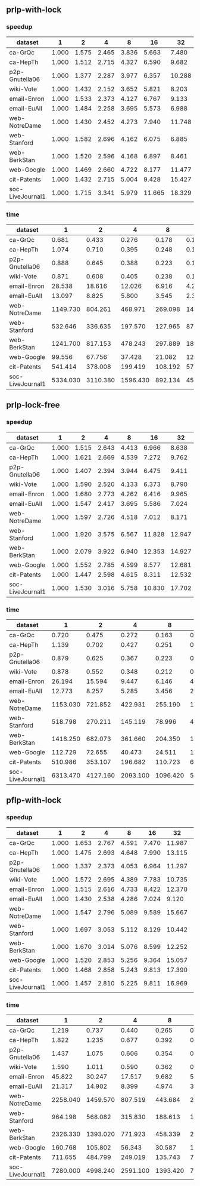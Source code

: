 
## prlp-with-lock

### speedup 

dataset | 1 | 2 | 4 | 8 | 16 | 32 | 56
--- | --- | --- | --- | --- | --- | --- | ---
ca-GrQc | 1.000 | 1.575 | 2.465 | 3.836 | 5.663 | 7.480 | 7.904
ca-HepTh | 1.000 | 1.512 | 2.715 | 4.327 | 6.590 | 9.682 | 10.637
p2p-Gnutella06 | 1.000 | 1.377 | 2.287 | 3.977 | 6.357 | 10.288 | 11.227
wiki-Vote | 1.000 | 1.432 | 2.152 | 3.652 | 5.821 | 8.203 | 7.990
email-Enron | 1.000 | 1.533 | 2.373 | 4.127 | 6.767 | 9.133 | 9.561
email-EuAll | 1.000 | 1.484 | 2.258 | 3.695 | 5.573 | 6.988 | 6.900
web-NotreDame | 1.000 | 1.430 | 2.452 | 4.273 | 7.940 | 11.748 | 11.561
web-Stanford | 1.000 | 1.582 | 2.696 | 4.162 | 6.075 | 6.885 | 6.783
web-BerkStan | 1.000 | 1.520 | 2.596 | 4.168 | 6.897 | 8.461 | 8.383
web-Google | 1.000 | 1.469 | 2.660 | 4.722 | 8.177 | 11.477 | 13.264
cit-Patents | 1.000 | 1.432 | 2.715 | 5.004 | 9.428 | 15.427 | 22.182
soc-LiveJournal1 | 1.000 | 1.715 | 3.341 | 5.979 | 11.665 | 18.329 | 22.320

### time 

dataset | 1 | 2 | 4 | 8 | 16 | 32 | 56
--- | --- | --- | --- | --- | --- | --- | ---
ca-GrQc | 0.681 | 0.433 | 0.276 | 0.178 | 0.120 | 0.091 | 0.086
ca-HepTh | 1.074 | 0.710 | 0.395 | 0.248 | 0.163 | 0.111 | 0.101
p2p-Gnutella06 | 0.888 | 0.645 | 0.388 | 0.223 | 0.140 | 0.086 | 0.079
wiki-Vote | 0.871 | 0.608 | 0.405 | 0.238 | 0.150 | 0.106 | 0.109
email-Enron | 28.538 | 18.616 | 12.026 | 6.916 | 4.217 | 3.125 | 2.985
email-EuAll | 13.097 | 8.825 | 5.800 | 3.545 | 2.350 | 1.874 | 1.898
web-NotreDame | 1149.730 | 804.261 | 468.971 | 269.098 | 144.808 | 97.868 | 99.448
web-Stanford | 532.646 | 336.635 | 197.570 | 127.965 | 87.678 | 77.366 | 78.528
web-BerkStan | 1241.700 | 817.153 | 478.243 | 297.889 | 180.041 | 146.752 | 148.118
web-Google | 99.556 | 67.756 | 37.428 | 21.082 | 12.175 | 8.675 | 7.506
cit-Patents | 541.414 | 378.008 | 199.419 | 108.192 | 57.425 | 35.096 | 24.408
soc-LiveJournal1 | 5334.030 | 3110.380 | 1596.430 | 892.134 | 457.258 | 291.023 | 238.984

## prlp-lock-free

### speedup 

dataset | 1 | 2 | 4 | 8 | 16 | 32 | 56
--- | --- | --- | --- | --- | --- | --- | ---
ca-GrQc | 1.000 | 1.515 | 2.643 | 4.413 | 6.966 | 8.638 | 7.906
ca-HepTh | 1.000 | 1.621 | 2.669 | 4.539 | 7.272 | 9.762 | 9.620
p2p-Gnutella06 | 1.000 | 1.407 | 2.394 | 3.944 | 6.475 | 9.411 | 9.154
wiki-Vote | 1.000 | 1.590 | 2.520 | 4.133 | 6.373 | 8.790 | 8.339
email-Enron | 1.000 | 1.680 | 2.773 | 4.262 | 6.416 | 9.965 | 9.933
email-EuAll | 1.000 | 1.547 | 2.417 | 3.695 | 5.586 | 7.024 | 6.928
web-NotreDame | 1.000 | 1.597 | 2.726 | 4.518 | 7.012 | 8.171 | 6.615
web-Stanford | 1.000 | 1.920 | 3.575 | 6.567 | 11.828 | 12.947 | 10.970
web-BerkStan | 1.000 | 2.079 | 3.922 | 6.940 | 12.353 | 14.927 | 11.503
web-Google | 1.000 | 1.552 | 2.785 | 4.599 | 8.577 | 12.681 | 12.857
cit-Patents | 1.000 | 1.447 | 2.598 | 4.615 | 8.311 | 12.532 | 14.649
soc-LiveJournal1 | 1.000 | 1.530 | 3.016 | 5.758 | 10.830 | 17.702 | 20.332

### time 

dataset | 1 | 2 | 4 | 8 | 16 | 32 | 56
--- | --- | --- | --- | --- | --- | --- | ---
ca-GrQc | 0.720 | 0.475 | 0.272 | 0.163 | 0.103 | 0.083 | 0.091
ca-HepTh | 1.139 | 0.702 | 0.427 | 0.251 | 0.157 | 0.117 | 0.118
p2p-Gnutella06 | 0.879 | 0.625 | 0.367 | 0.223 | 0.136 | 0.093 | 0.096
wiki-Vote | 0.878 | 0.552 | 0.348 | 0.212 | 0.138 | 0.100 | 0.105
email-Enron | 26.194 | 15.594 | 9.447 | 6.146 | 4.083 | 2.629 | 2.637
email-EuAll | 12.773 | 8.257 | 5.285 | 3.456 | 2.286 | 1.819 | 1.844
web-NotreDame | 1153.030 | 721.852 | 422.931 | 255.190 | 164.427 | 141.112 | 174.311
web-Stanford | 518.798 | 270.211 | 145.119 | 78.996 | 43.861 | 40.069 | 47.293
web-BerkStan | 1418.250 | 682.073 | 361.660 | 204.350 | 114.810 | 95.015 | 123.291
web-Google | 112.729 | 72.655 | 40.473 | 24.511 | 13.143 | 8.890 | 8.768
cit-Patents | 510.986 | 353.107 | 196.682 | 110.723 | 61.484 | 40.774 | 34.881
soc-LiveJournal1 | 6313.470 | 4127.160 | 2093.100 | 1096.420 | 582.973 | 356.651 | 310.522

## pflp-with-lock

### speedup 

dataset | 1 | 2 | 4 | 8 | 16 | 32 | 56
--- | --- | --- | --- | --- | --- | --- | ---
ca-GrQc | 1.000 | 1.653 | 2.767 | 4.591 | 7.470 | 11.987 | 12.675
ca-HepTh | 1.000 | 1.475 | 2.693 | 4.648 | 7.990 | 13.115 | 15.691
p2p-Gnutella06 | 1.000 | 1.337 | 2.373 | 4.053 | 6.964 | 11.297 | 13.978
wiki-Vote | 1.000 | 1.572 | 2.695 | 4.389 | 7.783 | 10.735 | 11.849
email-Enron | 1.000 | 1.515 | 2.616 | 4.733 | 8.422 | 12.370 | 13.229
email-EuAll | 1.000 | 1.430 | 2.538 | 4.286 | 7.024 | 9.120 | 9.706
web-NotreDame | 1.000 | 1.547 | 2.796 | 5.089 | 9.589 | 15.667 | 17.469
web-Stanford | 1.000 | 1.697 | 3.053 | 5.112 | 8.129 | 10.442 | 10.793
web-BerkStan | 1.000 | 1.670 | 3.014 | 5.076 | 8.599 | 12.252 | 12.537
web-Google | 1.000 | 1.520 | 2.853 | 5.256 | 9.364 | 15.057 | 15.703
cit-Patents | 1.000 | 1.468 | 2.858 | 5.243 | 9.813 | 17.390 | 22.028
soc-LiveJournal1 | 1.000 | 1.457 | 2.810 | 5.225 | 9.811 | 16.969 | 21.445

### time 

dataset | 1 | 2 | 4 | 8 | 16 | 32 | 56
--- | --- | --- | --- | --- | --- | --- | ---
ca-GrQc | 1.219 | 0.737 | 0.440 | 0.265 | 0.163 | 0.102 | 0.096
ca-HepTh | 1.822 | 1.235 | 0.677 | 0.392 | 0.228 | 0.139 | 0.116
p2p-Gnutella06 | 1.437 | 1.075 | 0.606 | 0.354 | 0.206 | 0.127 | 0.103
wiki-Vote | 1.590 | 1.011 | 0.590 | 0.362 | 0.204 | 0.148 | 0.134
email-Enron | 45.822 | 30.247 | 17.517 | 9.682 | 5.441 | 3.704 | 3.464
email-EuAll | 21.317 | 14.902 | 8.399 | 4.974 | 3.035 | 2.337 | 2.196
web-NotreDame | 2258.040 | 1459.570 | 807.519 | 443.684 | 235.474 | 144.125 | 129.263
web-Stanford | 964.198 | 568.082 | 315.830 | 188.613 | 118.609 | 92.342 | 89.337
web-BerkStan | 2326.330 | 1393.020 | 771.923 | 458.339 | 270.528 | 189.871 | 185.561
web-Google | 160.768 | 105.802 | 56.343 | 30.587 | 17.169 | 10.677 | 10.238
cit-Patents | 711.655 | 484.799 | 249.019 | 135.743 | 72.522 | 40.924 | 32.307
soc-LiveJournal1 | 7280.000 | 4998.240 | 2591.100 | 1393.420 | 742.021 | 429.014 | 339.472
